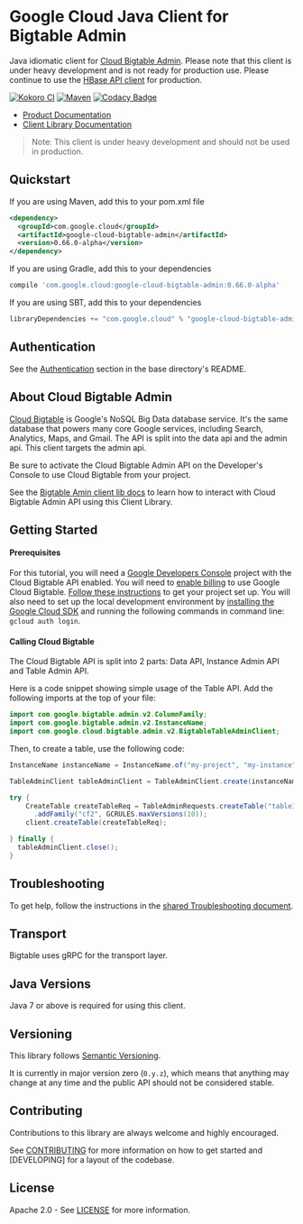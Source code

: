 # Google Cloud Java Client for Bigtable Admin

Java idiomatic client for [Cloud Bigtable Admin][cloud-bigtable]. Please note that this client is under
heavy development and is not ready for production use. Please continue to use the 
[HBase API client](https://github.com/GoogleCloudPlatform/cloud-bigtable-client) for production.

[![Kokoro CI](http://storage.googleapis.com/cloud-devrel-public/java/badges/google-cloud-java/master.svg)](http://storage.googleapis.com/cloud-devrel-public/java/badges/google-cloud-java/master.html)
[![Maven](https://img.shields.io/maven-central/v/com.google.cloud/google-cloud-bigtable.svg)](https://img.shields.io/maven-central/v/com.google.cloud/google-cloud-bigtable-admin.svg)
[![Codacy Badge](https://api.codacy.com/project/badge/grade/9da006ad7c3a4fe1abd142e77c003917)](https://www.codacy.com/app/mziccard/google-cloud-java)

- [Product Documentation][bigtable-product-docs]
- [Client Library Documentation][bigtable-admin-client-lib-docs]

> Note: This client is under heavy development and should not be used in production.

## Quickstart

[//]: # ({x-version-update-start:google-cloud-bigtable-admin:released})
If you are using Maven, add this to your pom.xml file
```xml
<dependency>
  <groupId>com.google.cloud</groupId>
  <artifactId>google-cloud-bigtable-admin</artifactId>
  <version>0.66.0-alpha</version>
</dependency>
```
If you are using Gradle, add this to your dependencies
```Groovy
compile 'com.google.cloud:google-cloud-bigtable-admin:0.66.0-alpha'
```
If you are using SBT, add this to your dependencies
```Scala
libraryDependencies += "com.google.cloud" % "google-cloud-bigtable-admin" % "0.66.0-alpha"
```
[//]: # ({x-version-update-end})

## Authentication

See the
[Authentication](https://github.com/GoogleCloudPlatform/google-cloud-java#authentication)
section in the base directory's README.

## About Cloud Bigtable Admin

[Cloud Bigtable][cloud-bigtable] is Google's NoSQL Big Data database service. It's 
the same database that powers many core Google services, including Search, Analytics, Maps, and
Gmail. The API is split into the data api and the admin api. This client targets the admin api.

Be sure to activate the Cloud Bigtable Admin API on the Developer's Console to use Cloud Bigtable
from your project.

See the [Bigtable Amin client lib docs][bigtable-admin-client-lib-docs] to learn how to
interact with Cloud Bigtable Admin API using this Client Library.

## Getting Started
#### Prerequisites
For this tutorial, you will need a
[Google Developers Console](https://console.developers.google.com/) project with the Cloud Bigtable 
API enabled. You will need to 
[enable billing](https://support.google.com/cloud/answer/6158867?hl=en) to use Google Cloud Bigtable.
[Follow these instructions](https://cloud.google.com/resource-manager/docs/creating-managing-projects) to get your
project set up. You will also need to set up the local development environment by [installing the
Google Cloud SDK](https://cloud.google.com/sdk/) and running the following commands in command line:
`gcloud auth login`.

#### Calling Cloud Bigtable

The Cloud Bigtable API is split into 2 parts: Data API, Instance Admin API and Table Admin API.

Here is a code snippet showing simple usage of the Table API. Add the following imports
at the top of your file:


```java
import com.google.bigtable.admin.v2.ColumnFamily;
import com.google.bigtable.admin.v2.InstanceName;
import com.google.cloud.bigtable.admin.v2.BigtableTableAdminClient;
```

Then, to create a table, use the following code:
```java
InstanceName instanceName = InstanceName.of("my-project", "my-instance");

TableAdminClient tableAdminClient = TableAdminClient.create(instanceName);

try {
    CreateTable createTableReq = TableAdminRequests.createTable("tableId")
      .addFamily("cf2", GCRULES.maxVersions(10));
    client.createTable(createTableReq);

} finally {
  tableAdminClient.close();
}
```

## Troubleshooting

To get help, follow the instructions in the [shared Troubleshooting
document](https://github.com/GoogleCloudPlatform/gcloud-common/blob/master/troubleshooting/readme.md#troubleshooting).

Transport
---------
Bigtable uses gRPC for the transport layer.

## Java Versions

Java 7 or above is required for using this client.

## Versioning

This library follows [Semantic Versioning](http://semver.org/).

It is currently in major version zero (`0.y.z`), which means that anything may
change at any time and the public API should not be considered stable.

## Contributing

Contributions to this library are always welcome and highly encouraged.

See [CONTRIBUTING] for more information on how to get started and [DEVELOPING] for a layout of the
codebase.

## License

Apache 2.0 - See [LICENSE] for more information.

[CONTRIBUTING]:https://github.com/GoogleCloudPlatform/google-cloud-java/blob/master/CONTRIBUTING.md
[LICENSE]: https://github.com/GoogleCloudPlatform/google-cloud-java/blob/master/LICENSE
[cloud-platform]: https://cloud.google.com/
[cloud-bigtable]: https://cloud.google.com/bigtable/
[bigtable-product-docs]: https://cloud.google.com/bigtable/docs/
[bigtable-admin-client-lib-docs]: https://googlecloudplatform.github.io/google-cloud-java/google-cloud-clients/apidocs/index.html?com/google/cloud/bigtable/admin/v2/package-summary.html
